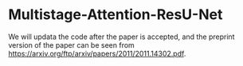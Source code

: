 # Multistage-Attention-ResU-Net
We will updata the code after the paper is accepted, and the preprint version of the paper can be seen from https://arxiv.org/ftp/arxiv/papers/2011/2011.14302.pdf.
